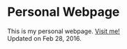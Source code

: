 Personal Webpage
================
This is my personal webpage. [Visit me!](http://stlong0521.github.io)
<br />
Updated on Feb 28, 2016.
